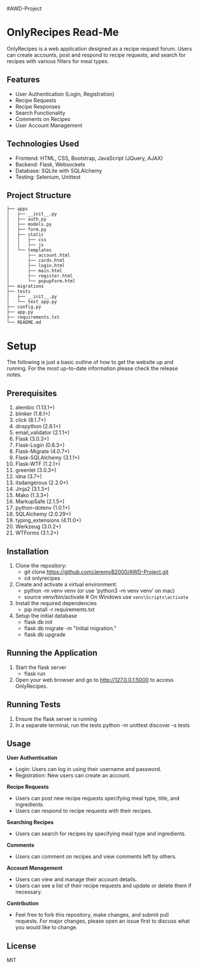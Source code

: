 #AWD-Project
# OnlyRecipes Read-Me
OnlyRecipes is a web application designed as a recipe request forum. Users can create accounts, post and respond to recipe requests, and search for recipes with various filters for meal types.

## Features
- User Authentication (Login, Registration)
- Recipe Requests
- Recipe Responses
- Search Functionality
- Comments on Recipes
- User Account Management

## Technologies Used
- Frontend: HTML, CSS, Bootstrap, JavaScript (JQuery, AJAX)
- Backend: Flask, Websockets
- Database: SQLite with SQLAlchemy
- Testing: Selenium, Unittest

## Project Structure
```plaintext
├── apps
│   ├── __init__.py
│   ├── auth.py
│   ├── models.py
│   ├── form.py
│   ├── static
│   │   ├── css
│   │   ├── js
│   └── templates
│       ├── account.html
│       ├── cards.html
│       ├── login.html
│       ├── main.html
│       ├── register.html
│       └── popupForm.html
├── migrations
├── tests
│   ├── __init__.py
│   └── test_app.py
├── config.py
├── app.py
├── requirements.txt
└── README.md
```

# Setup
The following is just a basic outline of how to get the website up and running. For the most up-to-date information please check the release notes.

## Prerequisites
1. alembic (1.13.1+)
2. blinker (1.8.1+)
3. click (8.1.7+)
4. dnspython (2.6.1+)
5. email_validator (2.1.1+)
6. Flask (3.0.3+)
7. Flask-Login (0.6.3+)
8. Flask-Migrate (4.0.7+)
9. Flask-SQLAlchemy (3.1.1+)
10. Flask-WTF (1.2.1+)
11. greenlet (3.0.3+)
12. idna (3.7+)
13. itsdangerous (2.2.0+)
14. Jinja2 (3.1.3+)
15. Mako (1.3.3+)
16. MarkupSafe (2.1.5+)
17. python-dotenv (1.0.1+)
18. SQLAlchemy (2.0.29+)
19. typing_extensions (4.11.0+)
20. Werkzeug (3.0.2+)
21. WTForms (3.1.2+)


## Installation
1. Clone the repository:
    - git clone https://github.com/JeremyB2000/AWD-Project.git
    - cd onlyrecipes
3. Create and activate a virtual environment:
    - python -m venv venv (or use 'python3 -m venv venv' on mac)
    - source venv/bin/activate  # On Windows use `venv\Scripts\activate`
4. Install the required dependencies
    - pip install -r requirements.txt
5. Setup the initial database
    - flask db init
    - flask db migrate -m "Initial migration."
    - flask db upgrade

## Running the Application
1. Start the flask server
    - flask run
2. Open your web browser and go to http://127.0.0.1:5000 to access OnlyRecipes.

## Running Tests
1. Ensure the flask server is running
2. In a separate terminal, run the tests 
    python -m unittest discover -s tests

## Usage

**User Authentication**
- Login: Users can log in using their username and password.
- Registration: New users can create an account.

**Recipe Requests**
- Users can post new recipe requests specifying meal type, title, and ingredients.
- Users can respond to recipe requests with their recipes.

**Searching Recipes**
- Users can search for recipes by specifying meal type and ingredients.

**Comments**
- Users can comment on recipes and view comments left by others.

**Account Management**
- Users can view and manage their account details.
- Users can see a list of their recipe requests and update or delete them if necessary.

**Contribution**
- Feel free to fork this repository, make changes, and submit pull requests. For major changes, please open an issue first to discuss what you would like to change.

## License
MIT
